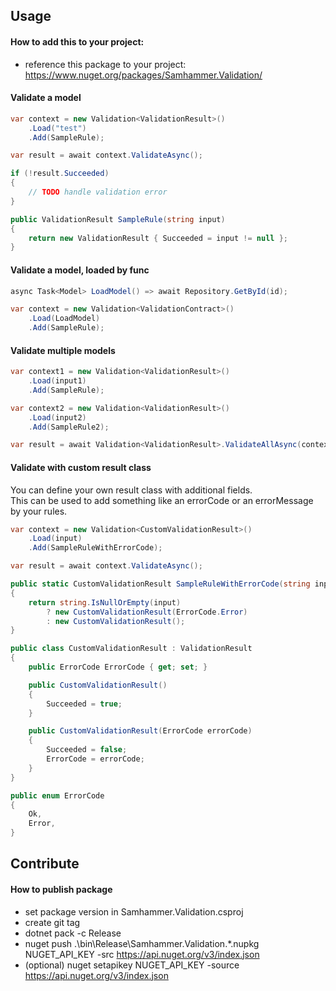 ## Usage

#### How to add this to your project:
- reference this package to your project: https://www.nuget.org/packages/Samhammer.Validation/

#### Validate a model ####

```csharp
var context = new Validation<ValidationResult>()
    .Load("test")
    .Add(SampleRule);

var result = await context.ValidateAsync();

if (!result.Succeeded)
{
    // TODO handle validation error
}

public ValidationResult SampleRule(string input)
{
    return new ValidationResult { Succeeded = input != null };
}
```

#### Validate a model, loaded by func ####

```csharp
async Task<Model> LoadModel() => await Repository.GetById(id);

var context = new Validation<ValidationContract>()
    .Load(LoadModel)
    .Add(SampleRule);
```

#### Validate multiple models ####

```csharp
var context1 = new Validation<ValidationResult>()
    .Load(input1)
    .Add(SampleRule);

var context2 = new Validation<ValidationResult>()
    .Load(input2)
    .Add(SampleRule2);

var result = await Validation<ValidationResult>.ValidateAllAsync(context1, context2);
```

#### Validate with custom result class ####

You can define your own result class with additional fields.  
This can be used to add something like an errorCode or an errorMessage by your rules.

```csharp
var context = new Validation<CustomValidationResult>()
    .Load(input)
    .Add(SampleRuleWithErrorCode);

var result = await context.ValidateAsync();

public static CustomValidationResult SampleRuleWithErrorCode(string input)
{
    return string.IsNullOrEmpty(input)
        ? new CustomValidationResult(ErrorCode.Error)
        : new CustomValidationResult();
}
```

```csharp
public class CustomValidationResult : ValidationResult
{
    public ErrorCode ErrorCode { get; set; }

    public CustomValidationResult()
    {
        Succeeded = true;
    }

    public CustomValidationResult(ErrorCode errorCode)
    {
        Succeeded = false;
        ErrorCode = errorCode;
    }
}

public enum ErrorCode
{
    Ok,
    Error,
}
```

## Contribute

#### How to publish package
- set package version in Samhammer.Validation.csproj
- create git tag
- dotnet pack -c Release
- nuget push .\bin\Release\Samhammer.Validation.*.nupkg NUGET_API_KEY -src https://api.nuget.org/v3/index.json
- (optional) nuget setapikey NUGET_API_KEY -source https://api.nuget.org/v3/index.json
